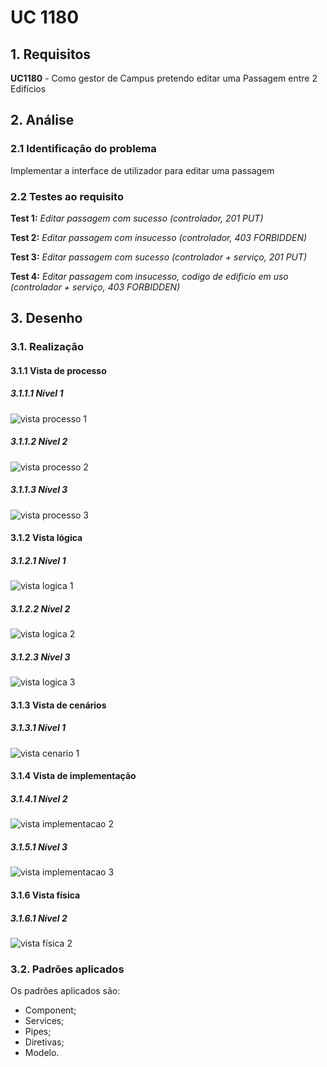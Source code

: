 # UC 1180

## 1. Requisitos

**UC1180** - Como gestor de Campus pretendo editar uma Passagem entre 2 Edifícios

## 2. Análise

### 2.1 Identificação do problema

Implementar a interface de utilizador para editar uma passagem

### 2.2 Testes ao requisito

**Test 1:** *Editar passagem com sucesso (controlador, 201 PUT)*

**Test 2:** *Editar passagem com insucesso (controlador, 403 FORBIDDEN)*

**Test 3:** *Editar passagem com sucesso (controlador + serviço, 201 PUT)*

**Test 4:** *Editar passagem com insucesso, codigo de edificio em uso (controlador + serviço, 403 FORBIDDEN)*

## 3. Desenho

### 3.1. Realização

#### 3.1.1 Vista de processo

##### 3.1.1.1 Nível 1

![vista processo 1](../UC1180/Nivel%201/vp1.svg "Vista processo - nível 1")

##### 3.1.1.2 Nível 2

![vista processo 2](../UC1180/Nivel%202/vp2.svg "Vista processo - nível 2")

##### 3.1.1.3 Nível 3

![vista processo 3](../UC1180/Nivel%203/vp3.svg "Vista processo - nível 3")

#### 3.1.2 Vista lógica

##### 3.1.2.1 Nível 1

![vista logica 1](/docs/logical_view/sprint2/level1/vl1.svg "Vista lógica - nível 1")

##### 3.1.2.2 Nível 2

![vista logica 2](/docs/logical_view/sprint2/level2/vl2.svg "Vista lógica - nível 2")

##### 3.1.2.3 Nível 3

![vista logica 3](/docs/logical_view/sprint2/level3/vl3.svg "Vista lógica - nível 3")

#### 3.1.3 Vista de cenários

##### 3.1.3.1 Nível 1

![vista cenario 1](/docs/scenario_view/level1/sv1.svg "Vista cenário - nível 1")

#### 3.1.4 Vista de implementação

##### 3.1.4.1 Nível 2

![vista implementacao 2](/docs/implementation_view/iv2.svg "Vista implementação - nível 2")

##### 3.1.5.1 Nível 3

![vista implementacao 3](/docs/implementation_view/sprint2/iv3.svg "Vista implementação - nível 3")

#### 3.1.6 Vista física

##### 3.1.6.1 Nível 2

![vista física 2](/docs/physical_view/level2/sprint2/vf2.svg "Vista física - nível 2")

### 3.2. Padrões aplicados

Os padrões aplicados são:

- Component;
- Services;
- Pipes;
- Diretivas;
- Modelo.